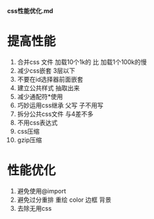 __css性能优化.md__

# 提高性能
1. 合并css 文件  加载10个1k的 比 加载1个100k的慢
2. 减少css嵌套 3层以下
3. 不要在id选择器前面嵌套
4. 建立公共样式 抽取出来
5. 减少通配符*使用
6. 巧妙运用css继承 父写 子不用写
7. 拆分公共css文件 与4差不多
8. 不用css表达式
9. css压缩
10. gzip压缩

# 性能优化
1. 避免使用@import 
2. 避免过分重排 
   重绘 color 边框 背景
3. 去除无用css
